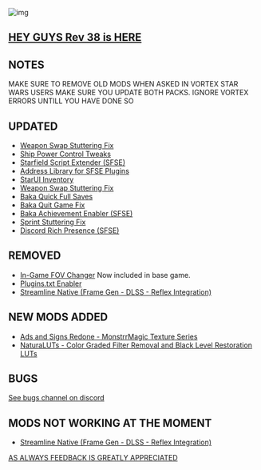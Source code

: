 ![img](https://s11.gifyu.com/images/SgCoI.png)

## [HEY GUYS Rev 38 is HERE](https://)

## NOTES

MAKE SURE TO REMOVE OLD MODS WHEN ASKED IN VORTEX
STAR WARS USERS MAKE SURE YOU UPDATE BOTH PACKS. IGNORE VORTEX ERRORS UNTILL YOU HAVE DONE SO

## UPDATED

- [Weapon Swap Stuttering Fix](https://www.nexusmods.com/starfield/mods/2830?tab=description)
- [Ship Power Control Tweaks](https://www.nexusmods.com/starfield/mods/4820?tab=description)
- [Starfield Script Extender (SFSE)](https://www.nexusmods.com/starfield/mods/106)
- [Address Library for SFSE Plugins](https://www.nexusmods.com/starfield/mods/3256?tab=description)
- [StarUI Inventory](https://www.nexusmods.com/starfield/mods/773)
- [Weapon Swap Stuttering Fix](https://www.nexusmods.com/starfield/mods/2830)
- [Baka Quick Full Saves](https://www.nexusmods.com/starfield/mods/1750)
- [Baka Quit Game Fix](https://www.nexusmods.com/starfield/mods/1662)
- [Baka Achievement Enabler (SFSE)](https://www.nexusmods.com/starfield/mods/658)
- [Sprint Stuttering Fix](https://www.nexusmods.com/starfield/mods/884)
- [Discord Rich Presence (SFSE)](https://www.nexusmods.com/starfield/mods/2545?tab=description)

## REMOVED

- [In-Game FOV Changer](https://www.nexusmods.com/starfield/mods/302?tab=description) Now included in base game.
- [Plugins.txt Enabler](https://www.nexusmods.com/starfield/mods/4157)
- [Streamline Native (Frame Gen - DLSS - Reflex Integration)](https://www.nexusmods.com/starfield/mods/2751?tab=description)

## NEW MODS ADDED

- [Ads and Signs Redone - MonstrrMagic Texture Series](https://www.nexusmods.com/starfield/mods/5051?tab=description)
- [NaturaLUTs - Color Graded Filter Removal and Black Level Restoration LUTs](https://www.nexusmods.com/starfield/mods/1119)

## BUGS

[See bugs channel on discord](https://discord.gg/xZNztPjA2u)

## MODS NOT WORKING AT THE MOMENT

- [Streamline Native (Frame Gen - DLSS - Reflex Integration)](https://www.nexusmods.com/starfield/mods/2751?tab=description)


[AS ALWAYS FEEDBACK IS GREATLY APPRECIATED](https://)
